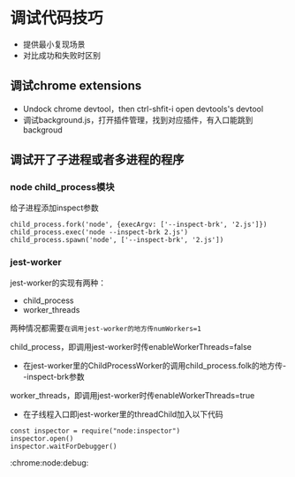 # 调试代码技巧

- 提供最小复现场景
- 对比成功和失败时区别

## 调试chrome extensions

- Undock chrome devtool，then ctrl-shfit-i open devtools's devtool
- 调试background.js，打开插件管理，找到对应插件，有入口能跳到backgroud

## 调试开了子进程或者多进程的程序

### node child_process模块
给子进程添加inspect参数
```
child_process.fork('node', {execArgv: ['--inspect-brk', '2.js']})
child_process.exec('node --inspect-brk 2.js')
child_process.spawn('node', ['--inspect-brk', '2.js'])
```

### jest-worker

jest-worker的实现有两种：
- child_process
- worker_threads

两种情况都需要`在调用jest-worker的地方传numWorkers=1`

child_process，即调用jest-worker时传enableWorkerThreads=false
- 在jest-worker里的ChildProcessWorker的调用child_process.folk的地方传--inspect-brk参数

worker_threads，即调用jest-worker时传enableWorkerThreads=true
- 在子线程入口即jest-worker里的threadChild加入以下代码
```
const inspector = require("node:inspector")
inspector.open()
inspector.waitForDebugger()

```

:chrome:node:debug:
